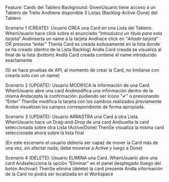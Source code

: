 Feature: Cards del Tablero Background: GivenUsuario tiene acceso a un Tablero de Trello Andtiene disponible 3 Listas (Backlog-Active-Done) del Tablero

Scenario 1 (CREATE): Usuario CREA una Card en una Lista del Tablero. WhenUsuario hace click sobre el enunciado “_Introduzca un título para esta
tarjeta_” Andinserta un name a la tarjeta Andhace click en “_Añadir tarjeta_” OR presiona “enter” Thenla Card es creada exitosamente en la lista donde
se ha creado (dentro de la Lista Backlog) Andla Card creada se visualiza al final de la lista (bottom) Andla Card creada contiene el name introducido
exactamente

(Si se hace pruebas de API, al momento de crear la Card, no limitarse con crearla solo con un name)

Scenario 2 (UPDATE): Usuario MODIFICA la información de una Card. WhenUsuario abre una card Andmodifica una información dentro de la misma Andacepta
la confirmación: pudiendo ser ícono “✔” o presionando “Enter” ThenSe modifica la tarjeta con los cambios realizados previamente Andse visualizan los
campos correspondiente de forma apropiada.

Scenario 3 (UPDATE): Usuario ARRASTRA una Card a otra Lista. WhenUsuario hace un Drag-and-Drop de una card Andsuelta la card seleccionada sobre otra
Lista (Active/Done) ThenSe visualiza la misma card seleccionada ahora sobre la lista final

(En este escenario el usuario debería ser capaz de mover la Card más de una vez, sin afectar nada; debe moverse a Active y luego a Done)

Scenario 4 (DELETE): Usuario ELIMINA una Card. WhenUsuario abre una card Andselecciona la opción “Eliminar” en el panel desplegado (luego del botón
Archivar) ThenSe elimina (delete) la card presente Andla información de la Card no podrá ser localizada en el Workspace
